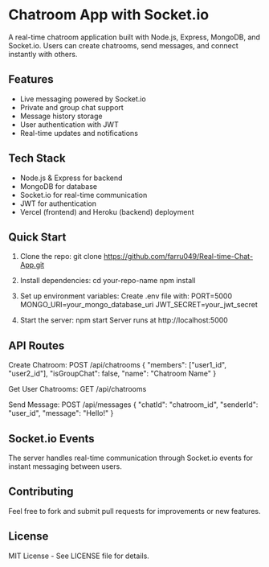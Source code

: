 # Chatroom App with Socket.io

A real-time chatroom application built with Node.js, Express, MongoDB, and Socket.io. Users can create chatrooms, send messages, and connect instantly with others.

## Features
- Live messaging powered by Socket.io
- Private and group chat support
- Message history storage
- User authentication with JWT
- Real-time updates and notifications

## Tech Stack
- Node.js & Express for backend
- MongoDB for database
- Socket.io for real-time communication
- JWT for authentication
- Vercel (frontend) and Heroku (backend) deployment

## Quick Start

1. Clone the repo:
   git clone https://github.com/farru049/Real-time-Chat-App.git

2. Install dependencies:
   cd your-repo-name
   npm install

3. Set up environment variables:
   Create .env file with:
   PORT=5000
   MONGO_URI=your_mongo_database_uri
   JWT_SECRET=your_jwt_secret

4. Start the server:
   npm start
   Server runs at http://localhost:5000

## API Routes

Create Chatroom:
POST /api/chatrooms
{
  "members": ["user1_id", "user2_id"],
  "isGroupChat": false,
  "name": "Chatroom Name"
}

Get User Chatrooms:
GET /api/chatrooms

Send Message:
POST /api/messages
{
  "chatId": "chatroom_id",
  "senderId": "user_id",
  "message": "Hello!"
}

## Socket.io Events
The server handles real-time communication through Socket.io events for instant messaging between users.

## Contributing
Feel free to fork and submit pull requests for improvements or new features.

## License
MIT License - See LICENSE file for details.
